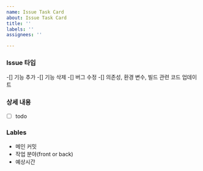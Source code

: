 ```yaml
---
name: Issue Task Card
about: Issue Task Card
title: ''
labels: ''
assignees: ''

---
```


### Issue 타입
-[] 기능 추가
-[] 기능 삭제
-[] 버그 수정
-[] 의존성, 환경 변수, 빌드 관련 코드 업데이트

### 상세 내용
- [ ] todo

### Lables
- 메인 커밋
- 작업 분야(front or back)
- 예상시간
